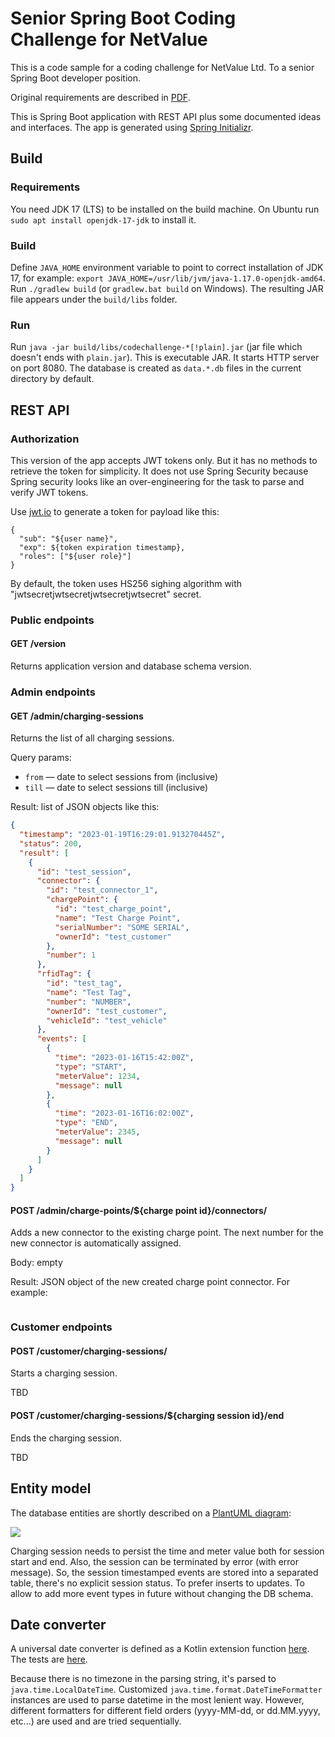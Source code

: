 # Senior Spring Boot Coding Challenge for NetValue

This is a code sample for a coding challenge for NetValue Ltd.
To a senior Spring Boot developer position.

Original requirements are described in [PDF](docs/Spring%20Boot%20Coding%20Challenge.pdf).

This is Spring Boot application with REST API plus some documented ideas and interfaces.
The app is generated using [Spring Initializr](https://start.spring.io/#!type=gradle-project&language=kotlin&platformVersion=3.0.1&packaging=jar&jvmVersion=17&groupId=nz.netvalue&artifactId=codechallenge&name=codechallenge&description=Senior%20Spring%20Boot%20Coding%20Challenge%20for%20NetValue&packageName=nz.netvalue.codechallenge&dependencies=web,h2,security).

## Build

### Requirements

You need JDK 17 (LTS) to be installed on the build machine. 
On Ubuntu run `sudo apt install openjdk-17-jdk` to install it.

### Build

Define `JAVA_HOME` environment variable to point to correct installation of JDK 17, for example: `export JAVA_HOME=/usr/lib/jvm/java-1.17.0-openjdk-amd64`.
Run `./gradlew build` (or `gradlew.bat build` on Windows).
The resulting JAR file appears under the `build/libs` folder.

### Run

Run `java -jar build/libs/codechallenge-*[!plain].jar` (jar file which doesn't ends with `plain.jar`).
This is executable JAR. It starts HTTP server on port 8080.
The database is created as `data.*.db` files in the current directory by default.

## REST API

### Authorization

This version of the app accepts JWT tokens only. But it has no methods to retrieve the token for simplicity.
It does not use Spring Security because Spring security looks like an over-engineering for the task to parse and verify JWT tokens.

Use [jwt.io](https://jwt.io/) to generate a token for payload like this:
```
{
  "sub": "${user name}",
  "exp": ${token expiration timestamp},
  "roles": ["${user role}"]
}
```

By default, the token uses HS256 sighing algorithm with "jwtsecretjwtsecretjwtsecretjwtsecret" secret.

### Public endpoints

#### GET /version

Returns application version and database schema version.

### Admin endpoints

#### GET /admin/charging-sessions

Returns the list of all charging sessions.

Query params: 
* `from` — date to select sessions from (inclusive)
* `till` — date to select sessions till (inclusive)

Result: list of JSON objects like this:
```json
{
  "timestamp": "2023-01-19T16:29:01.913270445Z",
  "status": 200,
  "result": [
    {
      "id": "test_session",
      "connector": {
        "id": "test_connector_1",
        "chargePoint": {
          "id": "test_charge_point",
          "name": "Test Charge Point",
          "serialNumber": "SOME SERIAL",
          "ownerId": "test_customer"
        },
        "number": 1
      },
      "rfidTag": {
        "id": "test_tag",
        "name": "Test Tag",
        "number": "NUMBER",
        "ownerId": "test_customer",
        "vehicleId": "test_vehicle"
      },
      "events": [
        {
          "time": "2023-01-16T15:42:00Z",
          "type": "START",
          "meterValue": 1234,
          "message": null
        },
        {
          "time": "2023-01-16T16:02:00Z",
          "type": "END",
          "meterValue": 2345,
          "message": null
        }
      ]
    }
  ]
}
```

#### POST /admin/charge-points/${charge point id}/connectors/

Adds a new connector to the existing charge point.
The next number for the new connector is automatically assigned.

Body: empty

Result: JSON object of the new created charge point connector.
For example:
```json
```

### Customer endpoints

#### POST /customer/charging-sessions/

Starts a charging session.

TBD

#### POST /customer/charging-sessions/${charging session id}/end

Ends the charging session.

TBD

## Entity model

The database entities are shortly described on a [PlantUML diagram](docs/entities.puml):

![](docs/entities.png)

Charging session needs to persist the time and meter value both for session start and end.
Also, the session can be terminated by error (with error message).
So, the session timestamped events are stored into a separated table, there's no explicit session status.
To prefer inserts to updates.
To allow to add more event types in future without changing the DB schema.

## Date converter

A universal date converter is defined as a Kotlin extension function [here](src/main/kotlin/nz/netvalue/codechallenge/web/converter/DateConverter.kt).
The tests are [here](src/test/kotlin/nz/netvalue/codechallenge/web/converter/DateConverterTest.kt).

Because there is no timezone in the parsing string, it's parsed to `java.time.LocalDateTime`.
Customized `java.time.format.DateTimeFormatter` instances are used to parse datetime in the most lenient way.
However, different formatters for different field orders (yyyy-MM-dd, or dd.MM.yyyy, etc...) are used and are tried sequentially.
